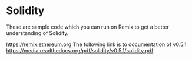 # Solidity

These are sample code which you can run on Remix to get a better understanding of Solidity.


https://remix.ethereum.org
The following link is to documentation of v0.5.1
https://media.readthedocs.org/pdf/solidity/v0.5.1/solidity.pdf
